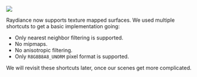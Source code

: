 <info
    title="Texture support"
    link="texture-support"
    date="2023-01-15"
    commit="41a05a78d6fbba82436faece9815c4e8b3da9951"
/>

![](media/texture-support/title.apng)

Raydiance now supports texture mapped surfaces. We used multiple shortcuts to
get a basic implementation going:

- Only nearest neighbor filtering is supported.
- No mipmaps.
- No anisotropic filtering.
- Only `R8G8B8A8_UNORM` pixel format is supported.

We will revisit these shortcuts later, once our scenes get more complicated.
